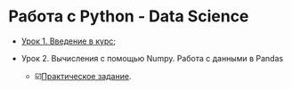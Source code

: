 # Работа с Python - Data Science

- [Урок 1. Введение в курс](https://github.com/Rusta12/Data_Science/tree/master/DZ_0);

- Урок 2. Вычисления с помощью Numpy. Работа с данными в Pandas 
    - :ballot_box_with_check:[Практическое задание](https://github.com/Rusta12/Data_Science/blob/master/DZ_1/DZ2_DataScience.ipynb).
